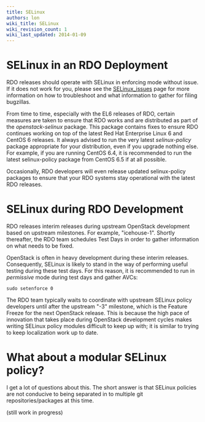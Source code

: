 ```yaml
---
title: SELinux
authors: lon
wiki_title: SELinux
wiki_revision_count: 1
wiki_last_updated: 2014-01-09
---
```


# SELinux in an RDO Deployment

RDO releases should operate with SELinux in enforcing mode without issue. If it does not work for you, please see the [SELinux_issues](/documentation/selinux-issues/) page for more information on how to troubleshoot and what information to gather for filing bugzillas.

From time to time, especially with the EL6 releases of RDO, certain measures are taken to ensure that RDO works and are distributed as part of the *openstack-selinux* package. This package contains fixes to ensure RDO continues working on top of the latest Red Hat Enterprise Linux 6 and CentOS 6 releases. It always advised to run the very latest *selinux-policy* package appropriate for your distribution, even if you upgrade nothing else. For example, if you are running CentOS 6.4, it is recommended to run the latest selinux-policy package from CentOS 6.5 if at all possible.

Occasionally, RDO developers will even release updated selinux-policy packages to ensure that your RDO systems stay operational with the latest RDO releases.

# SELinux during RDO Development

RDO releases interim releases during upstream OpenStack development based on upstream milestones. For example, "icehouse-1". Shortly thereafter, the RDO team schedules Test Days in order to gather information on what needs to be fixed.

OpenStack is often in heavy development during these interim releases. Consequently, SELinux is likely to stand in the way of performing useful testing during these test days. For this reason, it is recommended to run in *permissive* mode during test days and gather AVCs:

    sudo setenforce 0

The RDO team typically waits to coordinate with upstream SELinux policy developers until after the upstream "-3" milestone, which is the Feature Freeze for the next OpenStack release. This is because the high pace of innovation that takes place during OpenStack development cycles makes writing SELinux policy modules difficult to keep up with; it is similar to trying to keep localization work up to date.

# What about a modular SELinux policy?

I get a lot of questions about this. The short answer is that SELinux policies are not conducive to being separated in to multiple git repositories/packages at this time.

(still work in progress)
